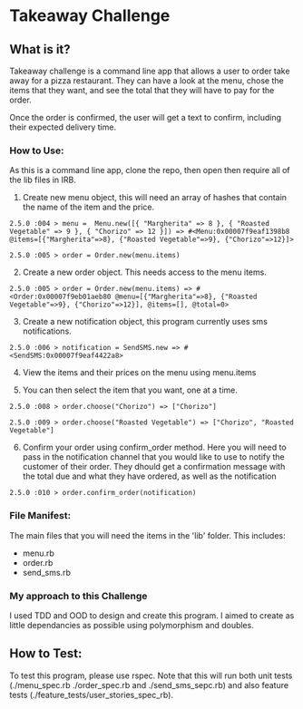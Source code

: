 # Takeaway Challenge

## What is it?
Takeaway challenge is a command line app that allows a user to order take away for a pizza restaurant. They can have a look at the menu, chose the items that they want, and see the total that they will have to pay for the order.

Once the order is confirmed, the user will get a text to confirm, including their expected delivery time.

### How to Use:
As this is a command line app, clone the repo, then open then require all of the lib files in IRB.

1. Create new menu object, this will need an array of hashes that contain the name of the item and the price.

`2.5.0 :004 > menu =  Menu.new([{ "Margherita" => 8 }, { "Roasted Vegetable" => 9 }, { "Chorizo" => 12 }])
 => #<Menu:0x00007f9eaf1398b8 @items=[{"Margherita"=>8}, {"Roasted Vegetable"=>9}, {"Chorizo"=>12}]>`

`2.5.0 :005 > order = Order.new(menu.items)`

2. Create a new order object. This needs access to the menu items.

`2.5.0 :005 > order = Order.new(menu.items)
 => #<Order:0x00007f9eb01aeb80 @menu=[{"Margherita"=>8}, {"Roasted Vegetable"=>9}, {"Chorizo"=>12}], @items=[], @total=0>`

3. Create a new notification object, this program currently uses sms notifications.

`2.5.0 :006 > notification = SendSMS.new
 => #<SendSMS:0x00007f9eaf4422a8>`

4. View the items and their prices on the menu using menu.items

5. You can then select the item that you want, one at a time.

`2.5.0 :008 > order.choose("Chorizo")
=> ["Chorizo"]`

`2.5.0 :009 > order.choose("Roasted Vegetable")
 => ["Chorizo", "Roasted Vegetable"]`

6. Confirm your order using confirm_order method. Here you will need to pass in the notification channel that you would like to use to notify the customer of their order. They dhould get a confirmation message with the total due and what they have ordered, as well as the notification

`2.5.0 :010 > order.confirm_order(notification)`

### File Manifest:
The main files that you will need the items in the 'lib' folder. This includes:
* menu.rb
* order.rb
* send_sms.rb

### My approach to this Challenge
I used TDD and OOD to design and create this program. I aimed to create as little dependancies as possible using polymorphism and doubles.

## How to Test:
To test this program, please use rspec. Note that this will run both unit tests (./menu_spec.rb ./order_spec.rb and ./send_sms_sepc.rb) and also feature tests (./feature_tests/user_stories_spec_rb).
